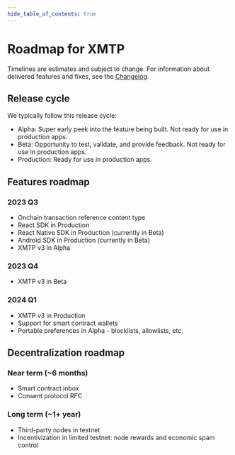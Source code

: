 ```yaml
---
hide_table_of_contents: true
---
```


# Roadmap for XMTP

Timelines are estimates and subject to change. For information about delivered features and fixes, see the [Changelog](/docs/changelog).

## Release cycle

We typically follow this release cycle:

- Alpha: Super early peek into the feature being built. Not ready for use in production apps.
- Beta: Opportunity to test, validate, and provide feedback. Not ready for use in production apps.
- Production: Ready for use in production apps.

## Features roadmap

### 2023 Q3

- Onchain transaction reference content type
- React SDK in Production
- React Native SDK in Production (currently in Beta)
- Android SDK in Production (currently in Beta)
- XMTP v3 in Alpha

### 2023 Q4

- XMTP v3 in Beta

### 2024 Q1

- XMTP v3 in Production
- Support for smart contract wallets
- Portable preferences in Alpha - blocklists, allowlists, etc.

## Decentralization roadmap

### Near term (~6 months)

- Smart contract inbox
- Consent protocol RFC

### Long term (~1+ year)

- Third-party nodes in testnet
- Incentivization in limited testnet: node rewards and economic spam control